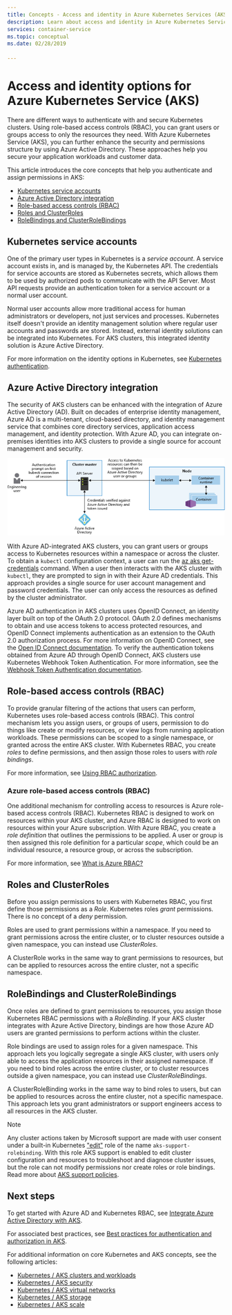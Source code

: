 ```yaml
---
title: Concepts - Access and identity in Azure Kubernetes Services (AKS)
description: Learn about access and identity in Azure Kubernetes Service (AKS), including Azure Active Directory integration, Kubernetes role-based access control (RBAC), and roles and bindings.
services: container-service
ms.topic: conceptual
ms.date: 02/28/2019

---
```


# Access and identity options for Azure Kubernetes Service (AKS)

There are different ways to authenticate with and secure Kubernetes clusters. Using role-based access controls (RBAC), you can grant users or groups access to only the resources they need. With Azure Kubernetes Service (AKS), you can further enhance the security and permissions structure by using Azure Active Directory. These approaches help you secure your application workloads and customer data.

This article introduces the core concepts that help you authenticate and assign permissions in AKS:

- [Kubernetes service accounts](#kubernetes-service-accounts)
- [Azure Active Directory integration](#azure-active-directory-integration)
- [Role-based access controls (RBAC)](#role-based-access-controls-rbac)
- [Roles and ClusterRoles](#roles-and-clusterroles)
- [RoleBindings and ClusterRoleBindings](#rolebindings-and-clusterrolebindings)

## Kubernetes service accounts

One of the primary user types in Kubernetes is a *service account*. A service account exists in, and is managed by, the Kubernetes API. The credentials for service accounts are stored as Kubernetes secrets, which allows them to be used by authorized pods to communicate with the API Server. Most API requests provide an authentication token for a service account or a normal user account.

Normal user accounts allow more traditional access for human administrators or developers, not just services and processes. Kubernetes itself doesn't provide an identity management solution where regular user accounts and passwords are stored. Instead, external identity solutions can be integrated into Kubernetes. For AKS clusters, this integrated identity solution is Azure Active Directory.

For more information on the identity options in Kubernetes, see [Kubernetes authentication][kubernetes-authentication].

## Azure Active Directory integration

The security of AKS clusters can be enhanced with the integration of Azure Active Directory (AD). Built on decades of enterprise identity management, Azure AD is a multi-tenant, cloud-based directory, and identity management service that combines core directory services, application access management, and identity protection. With Azure AD, you can integrate on-premises identities into AKS clusters to provide a single source for account management and security.

![Azure Active Directory integration with AKS clusters](media/concepts-identity/aad-integration.png)

With Azure AD-integrated AKS clusters, you can grant users or groups access to Kubernetes resources within a namespace or across the cluster. To obtain a `kubectl` configuration context, a user can run the [az aks get-credentials][az-aks-get-credentials] command. When a user then interacts with the AKS cluster with `kubectl`, they are prompted to sign in with their Azure AD credentials. This approach provides a single source for user account management and password credentials. The user can only access the resources as defined by the cluster administrator.

Azure AD authentication in AKS clusters uses OpenID Connect, an identity layer built on top of the OAuth 2.0 protocol. OAuth 2.0 defines mechanisms to obtain and use access tokens to access protected resources, and OpenID Connect implements authentication as an extension to the OAuth 2.0 authorization process. For more information on OpenID Connect, see the [Open ID Connect documentation][openid-connect]. To verify the authentication tokens obtained from Azure AD through OpenID Connect, AKS clusters use Kubernetes Webhook Token Authentication. For more information, see the [Webhook Token Authentication documentation][webhook-token-docs].

## Role-based access controls (RBAC)

To provide granular filtering of the actions that users can perform, Kubernetes uses role-based access controls (RBAC). This control mechanism lets you assign users, or groups of users, permission to do things like create or modify resources, or view logs from running application workloads. These permissions can be scoped to a single namespace, or granted across the entire AKS cluster. With Kubernetes RBAC, you create *roles* to define permissions, and then assign those roles to users with *role bindings*.

For more information, see [Using RBAC authorization][kubernetes-rbac].

### Azure role-based access controls (RBAC)
One additional mechanism for controlling access to resources is Azure role-based access controls (RBAC). Kubernetes RBAC is designed to work on resources within your AKS cluster, and Azure RBAC is designed to work on resources within your Azure subscription. With Azure RBAC, you create a *role definition* that outlines the permissions to be applied. A user or group is then assigned this role definition for a particular *scope*, which could be an individual resource, a resource group, or across the subscription.

For more information, see [What is Azure RBAC?][azure-rbac]

## Roles and ClusterRoles

Before you assign permissions to users with Kubernetes RBAC, you first define those permissions as a *Role*. Kubernetes roles *grant* permissions. There is no concept of a *deny* permission.

Roles are used to grant permissions within a namespace. If you need to grant permissions across the entire cluster, or to cluster resources outside a given namespace, you can instead use *ClusterRoles*.

A ClusterRole works in the same way to grant permissions to resources, but can be applied to resources across the entire cluster, not a specific namespace.

## RoleBindings and ClusterRoleBindings

Once roles are defined to grant permissions to resources, you assign those Kubernetes RBAC permissions with a *RoleBinding*. If your AKS cluster integrates with Azure Active Directory, bindings are how those Azure AD users are granted permissions to perform actions within the cluster.

Role bindings are used to assign roles for a given namespace. This approach lets you logically segregate a single AKS cluster, with users only able to access the application resources in their assigned namespace. If you need to bind roles across the entire cluster, or to cluster resources outside a given namespace, you can instead use *ClusterRoleBindings*.

A ClusterRoleBinding works in the same way to bind roles to users, but can be applied to resources across the entire cluster, not a specific namespace. This approach lets you grant administrators or support engineers access to all resources in the AKS cluster.

> [!NOTE]
> Any cluster actions taken by Microsoft support are made with user consent under a built-in Kubernetes ["edit"](https://kubernetes.io/docs/reference/access-authn-authz/rbac/#user-facing-roles) role of the name `aks-support-rolebinding`. With this role AKS support is enabled to edit cluster configuration and resources to troubleshoot and diagnose cluster issues, but the role can not modify permissions nor create roles or role bindings. Read more about [AKS support policies](support-policies.md).

## Next steps

To get started with Azure AD and Kubernetes RBAC, see [Integrate Azure Active Directory with AKS][aks-aad].

For associated best practices, see [Best practices for authentication and authorization in AKS][operator-best-practices-identity].

For additional information on core Kubernetes and AKS concepts, see the following articles:

- [Kubernetes / AKS clusters and workloads][aks-concepts-clusters-workloads]
- [Kubernetes / AKS security][aks-concepts-security]
- [Kubernetes / AKS virtual networks][aks-concepts-network]
- [Kubernetes / AKS storage][aks-concepts-storage]
- [Kubernetes / AKS scale][aks-concepts-scale]

<!-- LINKS - External -->
[kubernetes-authentication]: https://kubernetes.io/docs/reference/access-authn-authz/authentication
[webhook-token-docs]: https://kubernetes.io/docs/reference/access-authn-authz/authentication/#webhook-token-authentication
[kubernetes-rbac]: https://kubernetes.io/docs/reference/access-authn-authz/rbac/

<!-- LINKS - Internal -->
[openid-connect]: ../active-directory/develop/v2-protocols-oidc.md
[az-aks-get-credentials]: /cli/azure/aks#az-aks-get-credentials
[azure-rbac]: ../role-based-access-control/overview.md
[aks-aad]: azure-ad-integration-cli.md
[aks-concepts-clusters-workloads]: concepts-clusters-workloads.md
[aks-concepts-security]: concepts-security.md
[aks-concepts-scale]: concepts-scale.md
[aks-concepts-storage]: concepts-storage.md
[aks-concepts-network]: concepts-network.md
[operator-best-practices-identity]: operator-best-practices-identity.md
